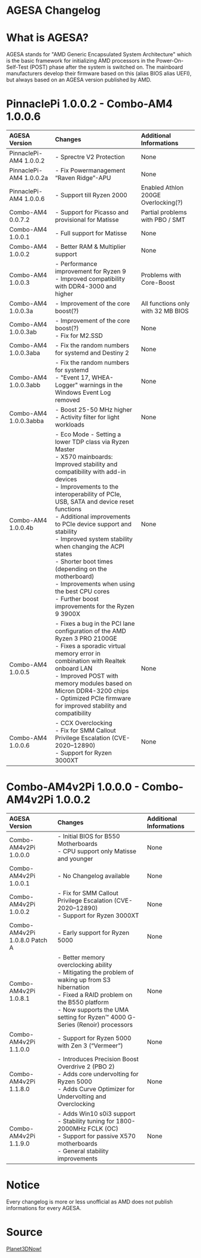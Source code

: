 # AGESA Changelog

# What is AGESA?

AGESA stands for "AMD Generic Encapsulated System Architecture" which is the basic framework for initializing AMD processors in the Power-On-Self-Test (POST) phase after the system is switched on. The mainboard manufacturers develop their firmware based on this (alias BIOS alias UEFI), but always based on an AGESA version published by AMD.

# PinnaclePi 1.0.0.2 - Combo-AM4 1.0.0.6

| AGESA Version | Changes | Additional Informations |                    
|:--------------|:--------|:------------------------|
|PinnaclePi-AM4 1.0.0.2 | - Sprectre V2 Protection | None |
|PinnaclePi-AM4 1.0.0.2a | - Fix Powermanagement “Raven Ridge”-APU | None |
|PinnaclePi-AM4 1.0.0.6 | - Support till Ryzen 2000 | Enabled Athlon 200GE Overlocking(?)
|Combo-AM4 0.0.7.2 | - Support for Picasso and provisional for Matisse | Partial problems with PBO / SMT
|Combo-AM4 1.0.0.1 | - Full support for Matisse | None |
|Combo-AM4 1.0.0.2 | - Better RAM & Multiplier support | None |
|Combo-AM4 1.0.0.3 | - Performance improvement for Ryzen 9<br> - Improved compatibility with DDR4-3000 and higher | Problems with Core-Boost
|Combo-AM4 1.0.0.3a | - Improvement of the core boost(?) | All functions only with 32 MB BIOS
|Combo-AM4 1.0.0.3ab | - Improvement of the core boost(?)<br>- Fix for M2.SSD | None |
|Combo-AM4 1.0.0.3aba | - Fix the random numbers for systemd and Destiny 2 | None |
|Combo-AM4 1.0.0.3abb | - Fix the random numbers for systemd<br>- "Event 17, WHEA-Logger" warnings in the Windows Event Log removed | None |
|Combo-AM4 1.0.0.3abba | - Boost 25-50 MHz higher<br>- Activity filter for light workloads | None |
|Combo-AM4 1.0.0.4b | - Eco Mode - Setting a lower TDP class via Ryzen Master<br>- X570 mainboards: Improved stability and compatibility with add-in devices<br>- Improvements to the interoperability of PCIe, USB, SATA and device reset functions<br>- Additional improvements to PCIe device support and stability<br>- Improved system stability when changing the ACPI states<br>- Shorter boot times (depending on the motherboard)<br>- Improvements when using the best CPU cores<br>- Further boost improvements for the Ryzen 9 3900X | None  |
|Combo-AM4 1.0.0.5 | - Fixes a bug in the PCI lane configuration of the AMD Ryzen 3 PRO 2100GE<br>- Fixes a sporadic virtual memory error in combination with Realtek onboard LAN <br>- Improved POST with memory modules based on Micron DDR4-3200 chips<br>- Optimized PCIe firmware for improved stability and compatibility | None  |
|Combo-AM4 1.0.0.6 | - CCX Overclocking<br>- Fix for SMM Callout Privilege Escalation (CVE-2020–12890)<br>- Support for Ryzen 3000XT | None |

# Combo-AM4v2Pi 1.0.0.0 - Combo-AM4v2Pi 1.0.0.2

| AGESA Version | Changes | Additional Informations |                    
|:--------------|:--------|:------------------------|
|Combo-AM4v2Pi 1.0.0.0 | - Initial BIOS for B550 Motherboards<br>- CPU support only Matisse and younger | None |
|Combo-AM4v2Pi 1.0.0.1 | - No Changelog available | None |
|Combo-AM4v2Pi 1.0.0.2 | - Fix for SMM Callout Privilege Escalation (CVE-2020–12890)<br>- Support for Ryzen 3000XT | None |
|Combo-AM4v2Pi 1.0.8.0 Patch A | - Early support for Ryzen 5000 | None |
|Combo-AM4v2Pi 1.0.8.1 | - Better memory overclocking ability<br>- Mitigating the problem of waking up from S3 hibernation<br>- Fixed a RAID problem on the B550 platform<br>- Now supports the UMA setting for Ryzen™ 4000 G-Series (Renoir) processors | None |
|Combo-AM4v2Pi 1.1.0.0 | - Support for Ryzen 5000 with Zen 3 (“Vermeer”) | None |
|Combo-AM4v2Pi 1.1.8.0 | - Introduces Precision Boost Overdrive 2 (PBO 2)<br>- Adds core undervolting for Ryzen 5000<br>- Adds Curve Optimizer for Undervolting and Overclocking | None |Combo-AM4v2Pi 1.1.8.1 | - Support for Vermeer A0/B0 stepping and Cezanne A0 stepping | None |
|Combo-AM4v2Pi 1.1.9.0 | - Adds Win10 s0i3 support<br>- Stability tuning for 1800-2000MHz FCLK (OC)<br>- Support for passive X570 motherboards<br>- General stability improvements | None |


# Notice
Every changelog is more or less unofficial as AMD does not publish informations for every AGESA.

# Source

[Planet3DNow!](https://planet3dnow.de)